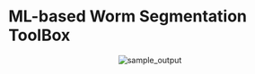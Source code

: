 # ML-based Worm Segmentation ToolBox

<p align="center">
  <img src="https://github.com/Pyh2002/Worm-Segmentation-ToolBox/assets/72658879/9876febd-ae4c-47bd-afee-9f3f7c387a06" alt="sample_output">
</p>
